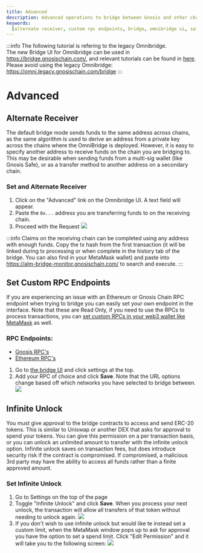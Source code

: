 ```yaml
---
title: Advanced
description: Advanced operations to bridge between Gnosis and other chains
keywords:
  [alternate receiver, custom rpc endpoints, bridge, omnibridge ui, safe]
---
```

:::info
The following tutorial is refering to the legacy Omnibridge.     
The new Bridge UI for Omnibridge can be used in https://bridge.gnosischain.com/, and relevant tutorials can be found in [here](../../Bridge%20Explorer.md).     
Please avoid using the legacy Omnibridge: https://omni.legacy.gnosischain.com/bridge
:::

# Advanced

## Alternate Receiver

The default bridge mode sends funds to the same address across chains, as the same algorithm is used to derive an address from a private key across the chains where the OmniBridge is deployed. However, it is easy to specify another address to receive funds on the chain you are bridging to. This may be desirable when sending funds from a multi-sig wallet (like Gnosis Safe), or as a transfer method to another address on a secondary chain.

### Set and Alternate Receiver

1. Click on the "Advanced" link on the Omnibridge UI. A text field will appear.
2. Paste the `0x...` address you are transferring funds to on the receiving chain.
3. Proceed with the Request
   ![](/img/bridges/omni-alternate-receiver.gif)

:::info
Claims on the receiving chain can be completed using any address with enough funds. Copy the tx hash from the first transaction (it will be linked during tx processing or when complete in the history tab of the bridge. You can also find in your MetaMask wallet) and paste into https://alm-bridge-monitor.gnosischain.com/ to search and execute.
:::

## Set Custom RPC Endpoints

If you are experiencing an issue with an Ethereum or Gnosis Chain RPC endpoint when trying to bridge you can easily set your own endpoint in the interface.
Note that these are Read Only, if you need to use the RPCs to process transactions, you can [set custom RPCs in your web3 wallet like MetaMask](https://metamask.zendesk.com/hc/en-us/articles/360043227612-How-to-add-a-custom-Network-RPC-and-or-Block-Explorer) as well.

### RPC Endpoints:

- [Gnosis RPC's](/tools/rpc/)
- [Ethereum RPC's](https://www.alchemy.com/list-of/rpc-node-providers-on-ethereum)

1. Go to [the bridge UI](https://omni.gnosischain.com/bridge) and click settings at the top.
2. Add your RPC of choice and click **Save**. Note that the URL options change based off which networks you have selected to bridge between.
   ![](/img/bridges/omni-custom-rpc1.png)

## Infinite Unlock

You must give approval to the bridge contracts to access and send ERC-20 tokens. This is similar to Uniswap or another DEX that asks for approval to spend your tokens.
You can give this permission on a per transaction basis, or you can unlock an unlimited amount to transfer with the infinite unlock option. Infinite unlock saves on transaction fees, but does introduce security risk if the contract is compromised. If compromised, a malicious 3rd party may have the ability to access all funds rather than a finite approved amount.

### Set Infinite Unlock

1. Go to Settings on the top of the page
2. Toggle "Infinite Unlock" and click **Save**. When you process your next unlock, the transaction will allow all transfers of that token without needing to unlock again.
   ![](/img/bridges/omni-infinite-unlock1.png)
3. If you don't wish to use infinite unlock but would like te instead set a custom limit, when the MetaMask window pops up to ask for approval you have the option to set a spend limit. Click "Edit Permission" and it will take you to the following screen:
   ![](/img/bridges/omni-custom-limit.png)
